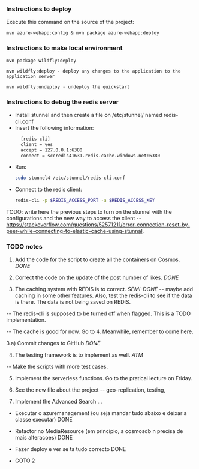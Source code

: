 ### Instructions to deploy
Execute this command on the source of the project:

```mvn azure-webapp:config & mvn package azure-webapp:deploy```

### Instructions to make local environment
    mvn package wildfly:deploy

    mvn wildfly:deploy - deploy any changes to the application to the application server

    mvn wildfly:undeploy - undeploy the quickstart

### Instructions to debug the redis server
- Install stunnel and then create a file on /etc/stunnel/ named redis-cli.conf
- Insert the following information:
    ```bash
      [redis-cli]
      client = yes
      accept = 127.0.0.1:6380
      connect = sccredis41631.redis.cache.windows.net:6380
    ```
- Run:
    ```bash
    sudo stunnel4 /etc/stunnel/redis-cli.conf
    ```
- Connect to the redis client:
    ```bash
    redis-cli -p $REDIS_ACCESS_PORT -a $REDIS_ACCESS_KEY
    ```

TODO: write here the previous steps to turn on the stunnel with the configurations and the new way to access the 
client -- https://stackoverflow.com/questions/52571211/error-connection-reset-by-peer-while-connecting-to-elastic-cache-using-stunnal.

### TODO notes

1) Add the code for the script to create all the containers on Cosmos. *DONE*

2) Correct the code on the update of the post number of likes. *DONE*

3) The caching system with REDIS is to correct. *SEMI-DONE* -- maybe add caching in some other features. Also, test the redis-cli
to see if the data is there. The data is not being saved on REDIS.

-- The redis-cli is supposed to be turned off when flagged. This is a TODO implementation.

-- The cache is good for now. Go to 4. Meanwhile, remember to come here.

3.a) Commit changes to GitHub *DONE*

4) The testing framework is to implement as well. *ATM*

-- Make the scripts with more test cases.   

5) Implement the serverless functions. Go to the pratical lecture on Friday.

6) See the new file about the project -- geo-replication, testing, 

7) Implement the Advanced Search ... 

- Executar o azuremanagement (ou seja mandar tudo abaixo e deixar a classe executar) DONE

- Refactor no MediaResource (em principio, a cosmosdb n precisa de mais alteracoes) DONE

- Fazer deploy e ver se ta tudo correcto DONE

- GOTO 2


